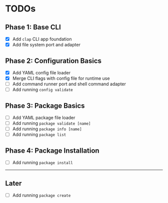 # TODOs

## Phase 1: Base CLI

- [x] Add `clap` CLI app foundation
- [x] Add file system port and adapter

## Phase 2: Configuration Basics

- [x] Add YAML config file loader
- [x] Merge CLI flags with config file for runtime use
- [ ] Add command runner port and shell command adapter
- [ ] Add running `config validate`

## Phase 3: Package Basics

- [ ] Add YAML package file loader
- [ ] Add running `package validate [name]`
- [ ] Add running `package info [name]`
- [ ] Add running `package list`

## Phase 4: Package Installation

- [ ] Add running `package install`

---

## Later

- [ ] Add running `package create`

